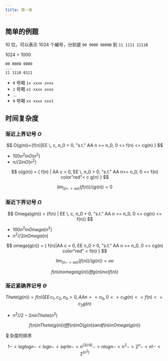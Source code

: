 ```yaml
---
title: 第一章
---
```


## 简单的例题

10 位，可以表示 1024 个编号，分别是 `00 0000 0000B` 到 `11 1111 1111B`

1024 > 1000

```
00 0000 0000
...
11 1110 0111
```

- `0` 号喝 `1x xxxx xxxx`
- `1` 号喝 `x1 xxxx xxxx`
- ...
- `9` 号喝 `xx xxxx xxx1`

## 时间复杂度

### 渐近上界记号 $O$

$$
O(g(n))={f(n)|EE \, c, n_0 > 0, "s.t." AA n >= n_0, 0 <= f(n) <= cg(n) }
$$

- $100n^2 in O(n^2)$
- $n//2 in O(n^2)$

$$
o(g(n)) = { f(n) | AA c > 0, EE \, n_0 > 0, "s.t." AA n>= n_0, 0 <= f(n) color"red"< c g(n) }
$$

$$
lim_(n -> oo) (f(n))/(g(n)) = 0
$$

### 渐近下界记号 $\Omega$

$$
Omega(g(n)) = {f(n) | EE \, c, n_0 > 0, "s.t." AA n >= n_0, 0 <= cg(n) <= f(n)}
$$

- $100n^2 in Omega(n^2)$
- $n^2//2 in Omega(n)$

$$
omega(g(n)) = { f(n)|AA c > 0, EE n_0 > 0, "s.t." AA n >= n_0, 0 <= cg(n) color"red" < f(n) }
$$

$$
lim_(n -> oo) (f(n)) / (g(n)) = oo
$$

$$
f(n) in omega(g(n)) iff g(n) in o(f(n))
$$

### 渐近紧确界记号 $\Theta$

$$
Theta(g(n)) = { f(n)|EE \, c_1, c_2, n_0 > 0, AA n >= n_0, 0 <= c_1 g(n) <= f(n) <= c_2 g(n) }
$$

- $n^2//2-2n in Theta(n^2)$

$$
f(n) in Theta(g(n)) iff f(n) in O(g(n)) and f(n) in Omega(g(n))
$$

复杂度的排序

$$
1 -< log log n -< log n -< sqrt n -< n^(3//4) -< n log n -< n^2 -< 2^n -< n! -< 2^(n^2)
$$


